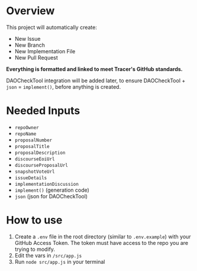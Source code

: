 # Overview
This project will automatically create:
- New Issue
- New Branch
- New Implementation File
- New Pull Request

**Everything is formatted and linked to meet Tracer's GitHub standards.**

DAOCheckTool integration will be added later, to ensure DAOCheckTool + `json` = `implement()`, before anything is created.

# Needed Inputs
- `repoOwner`
- `repoName`
- `proposalNumber`
- `proposalTitle`
- `proposalDescription`
- `discourseEoiUrl`
- `discourseProposalUrl`
- `snapshotVoteUrl`
- `issueDetails`
- `implementationDiscussion`
- `implement()` (generation code)
- `json` (json for DAOCheckTool)

# How to use
1. Create a `.env` file in the root directory (similar to `.env.example`) with your GitHub Access Token. The token must have access to the repo you are trying to modify.
2. Edit the vars in `/src/app.js`
3. Run `node src/app.js` in your terminal
